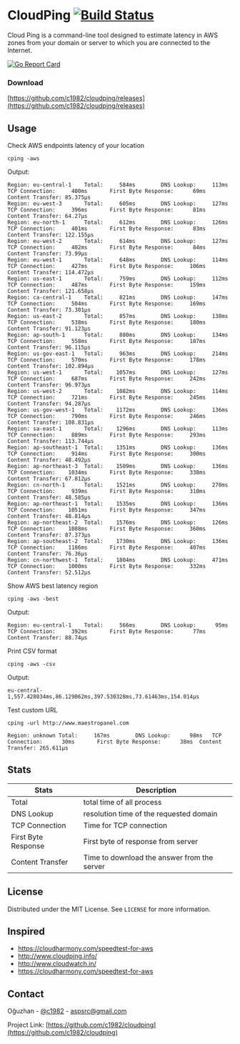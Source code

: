 # CloudPing [![Build Status](https://travis-ci.org/c1982/cloudping.svg?branch=master)](https://travis-ci.org/c1982/cloudping)

Cloud Ping is a command-line tool designed to estimate latency in AWS zones from your domain or server to which you are connected to the Internet.

[![Go Report Card](https://goreportcard.com/badge/github.com/c1982/cloudping)](https://goreportcard.com/report/github.com/c1982/cloudping)

### Download

[https://github.com/c1982/cloudping/releases](https://github.com/c1982/cloudping/releases)

## Usage

Check AWS endpoints latency of your location

```cping -aws```

Output:

```
Region: eu-central-1    Total:     584ms        DNS Lookup:     113ms   TCP Connection:     400ms       First Byte Response:      69ms  Content Transfer: 85.375µs
Region: eu-west-3       Total:     605ms        DNS Lookup:     127ms   TCP Connection:     396ms       First Byte Response:      81ms  Content Transfer: 64.27µs
Region: eu-north-1      Total:     612ms        DNS Lookup:     126ms   TCP Connection:     401ms       First Byte Response:      83ms  Content Transfer: 122.155µs
Region: eu-west-2       Total:     614ms        DNS Lookup:     127ms   TCP Connection:     402ms       First Byte Response:      84ms  Content Transfer: 73.99µs
Region: eu-west-1       Total:     648ms        DNS Lookup:     114ms   TCP Connection:     427ms       First Byte Response:     106ms  Content Transfer: 114.472µs
Region: us-east-1       Total:     759ms        DNS Lookup:     112ms   TCP Connection:     487ms       First Byte Response:     159ms  Content Transfer: 121.658µs
Region: ca-central-1    Total:     821ms        DNS Lookup:     147ms   TCP Connection:     504ms       First Byte Response:     169ms  Content Transfer: 73.301µs
Region: us-east-2       Total:     857ms        DNS Lookup:     138ms   TCP Connection:     538ms       First Byte Response:     180ms  Content Transfer: 91.123µs
Region: ap-south-1      Total:     880ms        DNS Lookup:     134ms   TCP Connection:     558ms       First Byte Response:     187ms  Content Transfer: 96.115µs
Region: us-gov-east-1   Total:     963ms        DNS Lookup:     214ms   TCP Connection:     570ms       First Byte Response:     178ms  Content Transfer: 102.894µs
Region: us-west-1       Total:    1057ms        DNS Lookup:     127ms   TCP Connection:     687ms       First Byte Response:     242ms  Content Transfer: 96.973µs
Region: us-west-2       Total:    1082ms        DNS Lookup:     114ms   TCP Connection:     721ms       First Byte Response:     245ms  Content Transfer: 94.287µs
Region: us-gov-west-1   Total:    1172ms        DNS Lookup:     136ms   TCP Connection:     790ms       First Byte Response:     246ms  Content Transfer: 108.831µs
Region: sa-east-1       Total:    1296ms        DNS Lookup:     113ms   TCP Connection:     889ms       First Byte Response:     293ms  Content Transfer: 113.744µs
Region: ap-southeast-1  Total:    1351ms        DNS Lookup:     136ms   TCP Connection:     914ms       First Byte Response:     300ms  Content Transfer: 48.492µs
Region: ap-northeast-3  Total:    1509ms        DNS Lookup:     136ms   TCP Connection:    1034ms       First Byte Response:     338ms  Content Transfer: 67.812µs
Region: cn-north-1      Total:    1521ms        DNS Lookup:     270ms   TCP Connection:     939ms       First Byte Response:     310ms  Content Transfer: 48.585µs
Region: ap-northeast-1  Total:    1535ms        DNS Lookup:     136ms   TCP Connection:    1051ms       First Byte Response:     347ms  Content Transfer: 48.814µs
Region: ap-northeast-2  Total:    1576ms        DNS Lookup:     126ms   TCP Connection:    1088ms       First Byte Response:     360ms  Content Transfer: 87.373µs
Region: ap-southeast-2  Total:    1730ms        DNS Lookup:     136ms   TCP Connection:    1186ms       First Byte Response:     407ms  Content Transfer: 76.36µs
Region: cn-northwest-1  Total:    1804ms        DNS Lookup:     471ms   TCP Connection:    1000ms       First Byte Response:     332ms  Content Transfer: 52.512µs
```

Show AWS best latency region

```cping -aws -best```

Output:

```
Region: eu-central-1    Total:     566ms        DNS Lookup:      95ms   TCP Connection:     392ms       First Byte Response:      77ms  Content Transfer: 88.74µs
```

Print CSV format

```cping -aws -csv```

Output:

```
eu-central-1,557.428034ms,86.129062ms,397.530328ms,73.61463ms,154.014µs
```

Test custom URL

```cping -url http://www.maestropanel.com```

```
Region: unknown Total:     167ms        DNS Lookup:      98ms   TCP Connection:      30ms       First Byte Response:      38ms  Content Transfer: 265.611µs
```

## Stats

| Stats | Description |
| ------ | ----------- |
| Total   | total time of all process |
| DNS Lookup | resolution time of the requested domain |
| TCP Connection | Time for TCP connection |
| First Byte Response | First byte of response from server |
| Content Transfer | Time to download the answer from the server |

## License

Distributed under the MIT License. See `LICENSE` for more information.


## Inspired

* https://cloudharmony.com/speedtest-for-aws
* http://www.cloudping.info/
* http://www.cloudwatch.in/
* https://cloudharmony.com/speedtest-for-aws

## Contact

Oğuzhan - [@c1982](https://twitter.com/c1982) - aspsrc@gmail.com

Project Link: [https://github.com/c1982/cloudping](https://github.com/c1982/cloudping)

